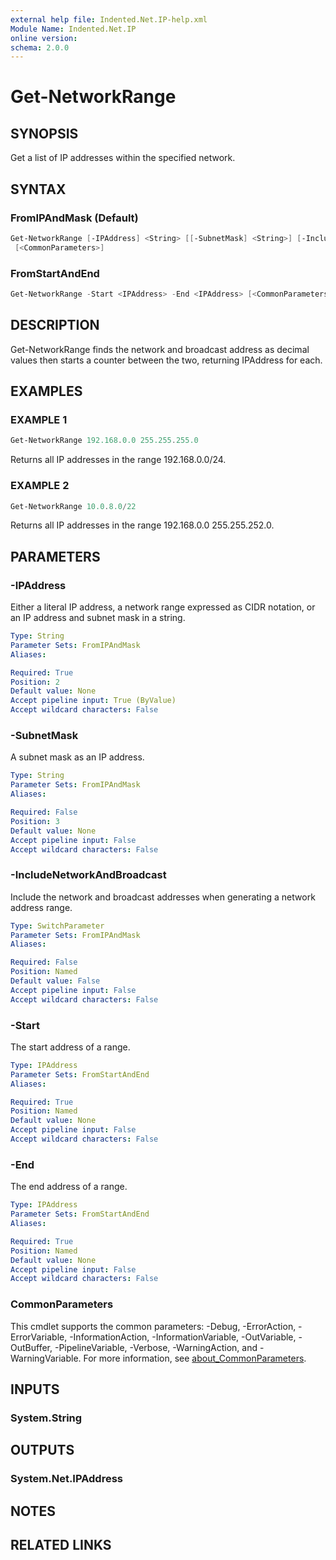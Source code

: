 ```yaml
---
external help file: Indented.Net.IP-help.xml
Module Name: Indented.Net.IP
online version:
schema: 2.0.0
---
```


# Get-NetworkRange

## SYNOPSIS

Get a list of IP addresses within the specified network.

## SYNTAX

### FromIPAndMask (Default)

```powershell
Get-NetworkRange [-IPAddress] <String> [[-SubnetMask] <String>] [-IncludeNetworkAndBroadcast]
 [<CommonParameters>]
```

### FromStartAndEnd

```powershell
Get-NetworkRange -Start <IPAddress> -End <IPAddress> [<CommonParameters>]
```

## DESCRIPTION

Get-NetworkRange finds the network and broadcast address as decimal values then starts a counter
between the two, returning IPAddress for each.

## EXAMPLES

### EXAMPLE 1

```powershell
Get-NetworkRange 192.168.0.0 255.255.255.0
```

Returns all IP addresses in the range 192.168.0.0/24.

### EXAMPLE 2

```powershell
Get-NetworkRange 10.0.8.0/22
```

Returns all IP addresses in the range 192.168.0.0 255.255.252.0.

## PARAMETERS

### -IPAddress

Either a literal IP address, a network range expressed as CIDR notation, or an IP address and
subnet mask in a string.

```yaml
Type: String
Parameter Sets: FromIPAndMask
Aliases:

Required: True
Position: 2
Default value: None
Accept pipeline input: True (ByValue)
Accept wildcard characters: False
```

### -SubnetMask

A subnet mask as an IP address.

```yaml
Type: String
Parameter Sets: FromIPAndMask
Aliases:

Required: False
Position: 3
Default value: None
Accept pipeline input: False
Accept wildcard characters: False
```

### -IncludeNetworkAndBroadcast

Include the network and broadcast addresses when generating a network address range.

```yaml
Type: SwitchParameter
Parameter Sets: FromIPAndMask
Aliases:

Required: False
Position: Named
Default value: False
Accept pipeline input: False
Accept wildcard characters: False
```

### -Start

The start address of a range.

```yaml
Type: IPAddress
Parameter Sets: FromStartAndEnd
Aliases:

Required: True
Position: Named
Default value: None
Accept pipeline input: False
Accept wildcard characters: False
```

### -End

The end address of a range.

```yaml
Type: IPAddress
Parameter Sets: FromStartAndEnd
Aliases:

Required: True
Position: Named
Default value: None
Accept pipeline input: False
Accept wildcard characters: False
```

### CommonParameters

This cmdlet supports the common parameters: -Debug, -ErrorAction, -ErrorVariable,
-InformationAction, -InformationVariable, -OutVariable, -OutBuffer, -PipelineVariable,
-Verbose, -WarningAction, and -WarningVariable. For more information, see
[about_CommonParameters](http://go.microsoft.com/fwlink/?LinkID=113216).

## INPUTS

### System.String

## OUTPUTS

### System.Net.IPAddress

## NOTES

## RELATED LINKS
